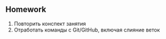 ##  Homework
1. Повторить конспект занятия
2. Отработать команды с Git/GitHub, включая слияние веток